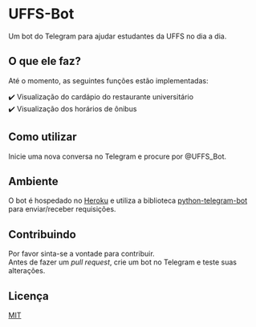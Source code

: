 # UFFS-Bot

Um bot do Telegram para ajudar estudantes da UFFS no dia a dia.

## O que ele faz?
Até o momento, as seguintes funções estão implementadas:  
  
:heavy_check_mark: Visualização do cardápio do restaurante universitário  
:heavy_check_mark: Visualização dos horários de ônibus

## Como utilizar
Inicie uma nova conversa no Telegram e procure por @UFFS_Bot.

## Ambiente

O bot é hospedado no [Heroku](https://www.heroku.com/) e utiliza a biblioteca [python-telegram-bot](https://github.com/python-telegram-bot/python-telegram-bot) para enviar/receber requisições.

## Contribuindo
Por favor sinta-se a vontade para contribuir.  
Antes de fazer um *pull request*, crie um bot no Telegram e teste suas alterações.

## Licença
[MIT](https://choosealicense.com/licenses/mit/)
